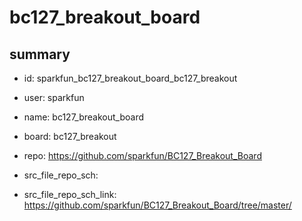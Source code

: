 # bc127_breakout_board
 
## summary 
* id: sparkfun_bc127_breakout_board_bc127_breakout
* user: sparkfun
* name: bc127_breakout_board
* board: bc127_breakout
* repo: https://github.com/sparkfun/BC127_Breakout_Board



* src_file_repo_sch: 
* src_file_repo_sch_link: https://github.com/sparkfun/BC127_Breakout_Board/tree/master/




